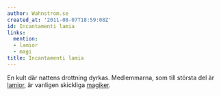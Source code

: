 ```yaml
---
author: Wahnstrom.se
created_at: '2011-08-07T18:59:08Z'
id: Incantamenti lamia
links:
  mention:
  - lamior
  - magi
title: Incantamenti lamia
---
```


En kult där nattens drottning dyrkas. Medlemmarna, som till största del är [lamior], är vanligen
skickliga [magiker].

  [lamior]: lamior
  [magiker]: magi